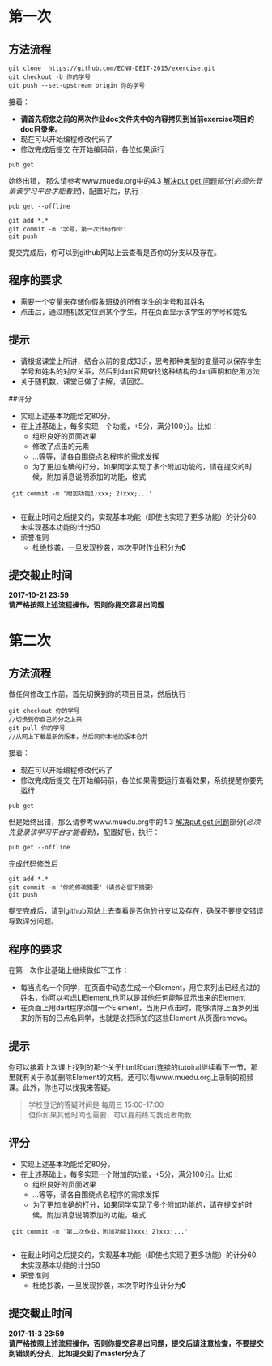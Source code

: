 
# 第一次
## 方法流程
```
git clone  https://github.com/ECNU-DEIT-2015/exercise.git  
git checkout -b 你的学号
git push --set-upstream origin 你的学号
``` 

接着：
- **请首先将您之前的两次作业doc文件夹中的内容拷贝到当前exercise项目的doc目录来。**
- 现在可以开始编程修改代码了
- 修改完成后提交
在开始编码前，各位如果运行
```
pub get 
```
始终出错，
那么请参考www.muedu.org中的4.3 [解决put get 问题](https://www.muedu.org/courses/web%E6%95%99%E8%82%B2%E5%BA%94%E7%94%A8%E8%AE%BE%E8%AE%A1%E5%92%8C%E5%BC%80%E5%8F%91/lessons/%E8%A7%A3%E5%86%B3pub-get%E9%97%AE%E9%A2%98/)部分(*必须先登录该学习平台才能看到*)，配置好后，执行：
```
pub get --offline

```
```
git add *.*
git commit -m '学号，第一次代码作业'
git push 

```
提交完成后，你可以到github网站上去查看是否你的分支以及存在。

## 程序的要求
- 需要一个变量来存储你假象班级的所有学生的学号和其姓名
- 点击后，通过随机数定位到某个学生，并在页面显示该学生的学号和姓名

## 提示
- 请根据课堂上所讲，结合以前的变成知识，思考那种类型的变量可以保存学生学号和姓名的对应关系，然后到dart官网查找这种结构的dart声明和使用方法
- 关于随机数，课堂已做了讲解，请回忆。

##评分  
- 实现上述基本功能给定80分。
- 在上述基础上，每多实现一个功能，+5分，满分100分。比如：
   - 组织良好的页面效果
   - 修改了点击的元素
   - ...等等，请各自围绕点名程序的需求发挥
  - 为了更加准确的打分，如果同学实现了多个附加功能的，请在提交的时候，附加消息说明添加的功能，格式   
 
 ```
  git commit -m '附加功能1)xxx; 2)xxx;...'  
  
 ```
  
- 在截止时间之后提交的，实现基本功能（即使也实现了更多功能）的计分60.未实现基本功能的计分50
- 荣誉准则  
   - 杜绝抄袭，一旦发现抄袭，本次平时作业积分为**0**    
  
  
## 提交截止时间
**2017-10-21 23:59**   
**请严格按照上述流程操作，否则你提交容易出问题** 
# 第二次
## 方法流程
做任何修改工作前，首先切换到你的项目目录，然后执行：
```
git checkout 你的学号
//切换到你自己的分之上来
git pull 你的学号
//从网上下载最新的版本，然后同你本地的版本合并
``` 

接着：
- 现在可以开始编程修改代码了
- 修改完成后提交
在开始编码前，各位如果需要运行查看效果，系统提醒你要先运行
```
pub get 
```
但是始终出错，那么请参考www.muedu.org中的4.3 [解决put get 问题](https://www.muedu.org/courses/web%E6%95%99%E8%82%B2%E5%BA%94%E7%94%A8%E8%AE%BE%E8%AE%A1%E5%92%8C%E5%BC%80%E5%8F%91/lessons/%E8%A7%A3%E5%86%B3pub-get%E9%97%AE%E9%A2%98/)部分(*必须先登录该学习平台才能看到*)，配置好后，执行：
```
pub get --offline

```
完成代码修改后
```
git add *.*
git commit -m '你的修改摘要'（请务必留下摘要）
git push 

```
提交完成后，请到github网站上去查看是否你的分支以及存在，确保不要提交错误导致评分问题。

## 程序的要求
在第一次作业基础上继续做如下工作：
- 每当点名一个同学，在页面中动态生成一个Element，用它来列出已经点过的姓名，你可以考虑LIElement,也可以是其他任何能够显示出来的Element
- 在页面上用dart程序添加一个Element，当用户点击时，能够清除上面罗列出来的所有的已点名同学，也就是说把添加的这些Element 从页面remove。

## 提示 
你可以接着上次课上找到的那个关于html和dart连接的tutoiral继续看下一节，那里就有关于添加删除Element的文档。还可以看www.muedu.org上录制的视频课。此外，你也可以找我来答疑。
> 学校登记的答疑时间是 每周三 15:00-17:00  
> 但你如果其他时间也需要，可以提前练习我或者助教

## 评分  
- 实现上述基本功能给定80分。
- 在上述基础上，每多实现一个附加的功能，+5分，满分100分。比如：
   - 组织良好的页面效果
   - ...等等，请各自围绕点名程序的需求发挥
  - 为了更加准确的打分，如果同学实现了多个附加功能的，请在提交的时候，附加消息说明添加的功能，格式   
 
 ```
  git commit -m '第二次作业，附加功能1)xxx; 2)xxx;...'  
  
 ```
  
- 在截止时间之后提交的，实现基本功能（即使也实现了更多功能）的计分60.未实现基本功能的计分50
- 荣誉准则  
   - 杜绝抄袭，一旦发现抄袭，本次平时作业计分为**0**    
  
## 提交截止时间
**2017-11-3 23:59**     
**请严格按照上述流程操作，否则你提交容易出问题，提交后请注意检查，不要提交到错误的分支，比如提交到了master分支了** 







